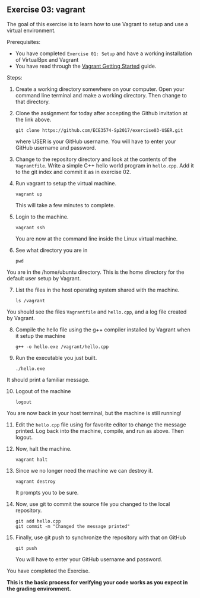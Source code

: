 Exercise 03: vagrant
---------------------

The goal of this exercise is to learn how to use Vagrant to setup and use a virtual environment.

Prerequisites:

* You have completed ``Exercise 01: Setup`` and have a working installation of VirtualBpx and Vagrant 
* You have read through the [Vagrant Getting Started](https://www.vagrantup.com/docs/getting-started/) guide.

Steps:

1. Create a working directory somewhere on your computer. Open your command line terminal and make a working directory. Then change to that directory.
2. Clone the assignment for today after accepting the Github invitation at the link above. 

	```
	git clone https://github.com/ECE3574-Sp2017/exercise03-USER.git
	```
	where USER is your GitHub username. You will have to enter your GitHub username and password. 
	
3. Change to the repository directory and look at the contents of the ``Vagrantfile``. Write a simple C++ hello world program in  ``hello.cpp``. Add it to the git index and commit it as in exercise 02.

4. Run vagrant to setup the virtual machine.

	```
	vagrant up
	```
	This will take a few minutes to complete.
	
5. Login to the machine.

	```
	vagrant ssh
	```
	You are now at the command line inside the Linux virtual machine.
6. See what directory you are in

	```
	pwd
	```
You are in the /home/ubuntu directory. This is the home directory for the default user setup by Vagrant.

7. List the files in the host operating system shared with the machine.

	```
	ls /vagrant
	```
You should see the files ``Vagrantfile`` and ``hello.cpp``, and a log file created by Vagrant.

8. Compile the hello file using the g++ compiler installed by Vagrant when it setup the machine

	```
	g++ -o hello.exe /vagrant/hello.cpp
	```

9. Run the executable you just built.

	```
	./hello.exe
	```
It should print a familiar message.

10. Logout of the machine

	```
	logout
	```
You are now back in your host terminal, but the machine is still running!

11. Edit the ``hello.cpp`` file using for favorite editor to change the message printed. Log back into the machine, compile, and run as above. Then logout.
12. Now, halt the machine.

	```
	vagrant halt
	```

13. Since we no longer need the machine we can destroy it.

	```
	vagrant destroy
	```
	It prompts you to be sure.

14. Now, use git to commit the source file you changed to the local repository.

	```
	git add hello.cpp
	git commit -m "Changed the message printed"
	```

15. Finally, use git push to synchronize the repository with that on GitHub

	```
	git push
	```
	You will have to enter your GitHub username and password.

You have completed the Exercise.

**This is the basic process for verifying your code works as you expect in the grading environment.**


